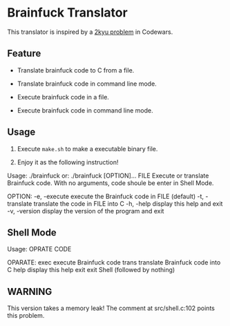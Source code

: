 # Brainfuck Translator

This translator is inspired by a [2kyu problem][1] in Codewars.

## Feature

- Translate brainfuck code to C from a file.

- Translate brainfuck code in command line mode.

- Execute brainfuck code in a file.

- Execute brainfuck code in command line mode.

## Usage

1. Execute `make.sh` to make a executable binary file.

2. Enjoy it as the following instruction!

Usage:  ./brainfuck
  or:   ./brainfuck [OPTION]... FILE
Execute or translate Brainfuck code. With no arguments,
code shoule be enter in Shell Mode.

OPTION:
  -e, -execute      execute the Brainfuck code in FILE (default)
  -t, -translate    translate the code in FILE into C
  -h, -help         display this help and exit
  -v, -version      display the version of the program and exit

## Shell Mode

Usage: OPRATE CODE

OPARATE:
  exec    execute Brainfuck code
  trans   translate Brainfuck code into C
  help    display this help
  exit    exit Shell (followed by nothing)

## WARNING

This version takes a memory leak! The comment at src/shell.c:102 points this problem.

[1]:https://www.codewars.com/kata/58924f2ca8c628f21a0001a1
